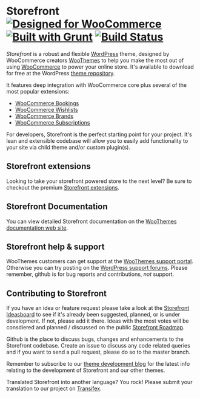 # Storefront [![Designed for WooCommerce](http://img.shields.io/badge/Designed%20for-WooCommerce-a46497.svg)](http://woothemes.com/woocommerce/) [![Built with Grunt](https://cdn.gruntjs.com/builtwith.png)](http://gruntjs.com/) [![Build Status](https://scrutinizer-ci.com/g/woothemes/storefront/badges/build.png?b=master)](https://scrutinizer-ci.com/g/woothemes/storefront/build-status/master)

*Storefront* is a robust and flexible [WordPress](http://wordpress.org) theme, designed by WooCommerce creators [WooThemes](http://woothemes.com/) to help you make the most out of using [WooCommerce](http://woothemes.com/woocommerce/) to power your online store. It's available to download for free at the WordPress [theme repository](https://wordpress.org/themes/storefront/).

It features deep integration with WooCommerce core plus several of the most popular extensions:

* [WooCommerce Bookings](http://www.woothemes.com/products/woocommerce-bookings/)
* [WooCommerce Wishlists](http://www.woothemes.com/products/woocommerce-wishlists/)
* [WooCommerce Brands](http://www.woothemes.com/products/brands/)
* [WooCommerce Subscriptions](http://www.woothemes.com/products/woocommerce-subscriptions/)

For developers, Storefront is the perfect starting point for your project. It's lean and extensible codebase will allow you to easily add functionality to your site via child theme and/or custom plugin(s).

## Storefront extensions
Looking to take your storefront powered store to the next level? Be sure to checkout the premium [Storefront extensions](http://www.woothemes.com/product-category/plugins/storefront/).

## Storefront Documentation
You can view detailed Storefront documentation on the [WooThemes documentation web site](http://docs.woothemes.com/documentation/themes/storefront/).

## Storefront help & support
WooThemes customers can get support at the [WooThemes support portal](https://support.woothemes.com/). Otherwise you can try posting on the [WordPress support forums](https://wordpress.org/support/theme/storefront/). Please remember, github is for bug reports and contributions, _not_ support.

## Contributing to Storefront
If you have an idea or feature request please take a look at the [Storefront Ideasboard](http://ideas.woothemes.com/forums/275029-storefront) to see if it's already been suggested, planned, or is under development. If not, please add it there. Ideas with the most votes will be consdiered and planned / discussed on the public [Storefront Roadmap](https://trello.com/b/i2Yxx45p/storefront-roadmap).

Github is the place to discuss bugs, changes and enhancements to the Storefront codebase. Create an issue to discuss any code related queries and if you want to send a pull request, please do so to the master branch.

Remember to subscribe to our [theme development blog](http://develop.woothemes.com/themes/) for the latest info relating to the development of Storefront and our other themes.

Translated Storefront into another language? You rock! Please submit your translation to our project on [Transifex](https://www.transifex.com/projects/p/storefront-1/).
